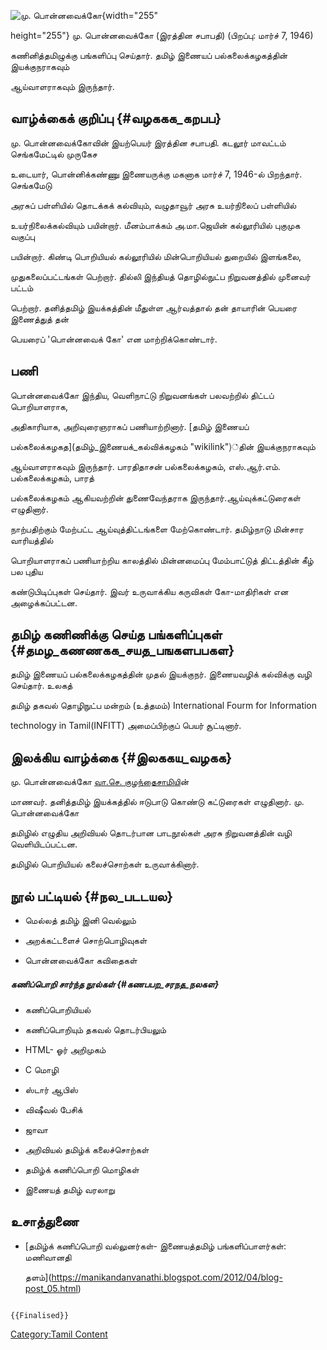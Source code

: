 ![மு. பொன்னவைக்கோ](மு._பொன்னவைக்கோ.png "மு. பொன்னவைக்கோ"){width="255"
height="255"} மு. பொன்னவைக்கோ (இரத்தின சபாபதி) (பிறப்பு: மார்ச் 7, 1946)
கணினித்தமிழுக்கு பங்களிப்பு செய்தார். தமிழ் இணையப் பல்கலைக்கழகத்தின் இயக்குநராகவும்
ஆய்வாளராகவும் இருந்தார்.

## வாழ்க்கைக் குறிப்பு {#வழககக_கறபப}

மு. பொன்னவைக்கோவின் இயற்பெயர் இரத்தின சபாபதி. கடலூர் மாவட்டம் செங்கமேட்டில் முருகேச
உடையார், பொன்னிக்கண்ணு இணையருக்கு மகனாக மார்ச் 7, 1946-ல் பிறந்தார். செங்கமேடு
அரசுப் பள்ளியில் தொடக்கக் கல்வியும், வழுதாவூர் அரசு உயர்நிலைப் பள்ளியில்
உயர்நிலைக்கல்வியும் பயின்றார். மீனம்பாக்கம் அ.மா.ஜெயின் கல்லூரியில் புகுமுக வகுப்பு
பயின்றார். கிண்டி பொறியியல் கல்லூரியில் மின்பொறியியல் துறையில் இளங்கலை,
முதுகலைப்பட்டங்கள் பெற்றார். தில்லி இந்தியத் தொழில்நுட்ப நிறுவனத்தில் முனைவர் பட்டம்
பெற்றார். தனித்தமிழ் இயக்கத்தின் மீதுள்ள ஆர்வத்தால் தன் தாயாரின் பெயரை இணைத்துத் தன்
பெயரைப் 'பொன்னவைக் கோ' என மாற்றிக்கொண்டார்.

## பணி

பொன்னவைக்கோ இந்திய, வெளிநாட்டு நிறுவனங்கள் பலவற்றில் திட்டப் பொறியாளராக,
அதிகாரியாக, அறிவுரைஞராகப் பணியாற்றினார். [தமிழ் இணையப்
பல்கலைக்கழகத](தமிழ்_இணையக்_கல்விக்கழகம் "wikilink")்தின் இயக்குநராகவும்
ஆய்வாளராகவும் இருந்தார். பாரதிதாசன் பல்கலைக்கழகம், எஸ்.ஆர்.எம். பல்கலைக்கழகம், பாரத்
பல்கலைக்கழகம் ஆகியவற்றின் துணைவேந்தராக இருந்தார்.ஆய்வுக்கட்டுரைகள் எழுதினார்.
நாற்பதிற்கும் மேற்பட்ட ஆய்வுத்திட்டங்களை மேற்கொண்டார். தமிழ்நாடு மின்சார வாரியத்தில்
பொறியாளராகப் பணியாற்றிய காலத்தில் மின்னமைப்பு மேம்பாட்டுத் திட்டத்தின் கீழ் பல புதிய
கண்டுபிடிப்புகள் செய்தார். இவர் உருவாக்கிய கருவிகள் கோ-மாதிரிகள் என அழைக்கப்பட்டன.

## தமிழ் கணிணிக்கு செய்த பங்களிப்புகள் {#தமழ_கணணகக_சயத_பஙகளபபகள}

தமிழ் இணையப் பல்கலைக்கழகத்தின் முதல் இயக்குநர். இணையவழிக் கல்விக்கு வழி செய்தார். உலகத்
தமிழ் தகவல் தொழிநுட்ப மன்றம் (உத்தமம்) International Fourm for Information
technology in Tamil(INFITT) அமைப்பிற்குப் பெயர் சூட்டினார்.

## இலக்கிய வாழ்க்கை {#இலககய_வழகக}

மு. பொன்னவைக்கோ [வா.செ. குழந்தைசாமிய](வா.செ._குழந்தைசாமி "wikilink")ின்
மாணவர். தனித்தமிழ் இயக்கத்தில் ஈடுபாடு கொண்டு கட்டுரைகள் எழுதினார். மு. பொன்னவைக்கோ
தமிழில் எழுதிய அறிவியல் தொடர்பான பாடநூல்கள் அரசு நிறுவனத்தின் வழி வெளியிடப்பட்டன.
தமிழில் பொறியியல் கலைச்சொற்கள் உருவாக்கினார்.

## நூல் பட்டியல் {#நல_படடயல}

-   மெல்லத் தமிழ் இனி வெல்லும்
-   அறக்கட்டளைச் சொற்பொழிவுகள்
-   பொன்னவைக்கோ கவிதைகள்

##### கணிப்பொறி சார்ந்த நூல்கள் {#கணபபற_சரநத_நலகள}

-   கணிப்பொறியியல்
-   கணிப்பொறியும் தகவல் தொடர்பியலும்
-   HTML- ஓர் அறிமுகம்
-   C மொழி
-   ஸ்டார் ஆபிஸ்
-   விஷீவல் பேசிக்
-   ஜாவா
-   அறிவியல் தமிழ்க் கலைச்சொற்கள்
-   தமிழ்க் கணிப்பொறி மொழிகள்
-   இணையத் தமிழ் வரலாறு

## உசாத்துணை

-   [தமிழ்க் கணிப்பொறி வல்லுனர்கள்- இணையத்தமிழ் பங்களிப்பாளர்கள்: மணிவானதி
    தளம்](https://manikandanvanathi.blogspot.com/2012/04/blog-post_05.html)

```{=mediawiki}
{{Finalised}}
```
[Category:Tamil Content](Category:Tamil_Content "wikilink")
